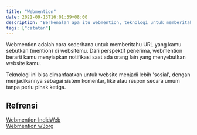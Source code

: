 ```yaml
---
title: "Webmention"
date: 2021-09-13T16:01:59+08:00
description: "Berkenalan apa itu webmention, teknologi untuk memberitahu URL lain saat kamu memention url tersebut. Sebaliknya kamu bisa menerima notifikasi saat dimention"
tags: ["catatan"]
---
```


Webmention adalah cara sederhana untuk memberitahu URL yang kamu sebutkan (mention) di websitemu. Dari perspektif penerima, webmention berarti kamu menyiapkan notifikasi saat ada orang lain yang menyebutkan website kamu.

Teknologi ini bisa dimanfaatkan untuk website menjadi lebih 'sosial', dengan menjadikannya sebagai sistem komentar, like atau respon secara umum tanpa perlu pihak ketiga.

## Refrensi
[Webmention IndieWeb](https://indieweb.org/Webmention)  
[Webmention w3org](https://www.w3.org/TR/webmention/#authorsnote-p-2)

